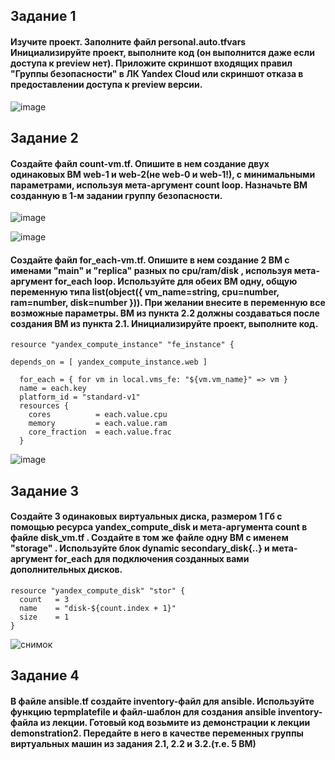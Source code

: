 ## Задание 1
#### Изучите проект. Заполните файл personal.auto.tfvars Инициализируйте проект, выполните код (он выполнится даже если доступа к preview нет). Приложите скриншот входящих правил "Группы безопасности" в ЛК Yandex Cloud или скриншот отказа в предоставлении доступа к preview версии.

![image](https://github.com/dikalov/devops-28/assets/126553776/327de881-5e81-4519-922a-44d749c6aa16)

## Задание 2
#### Создайте файл count-vm.tf. Опишите в нем создание двух одинаковых ВМ web-1 и web-2(не web-0 и web-1!), с минимальными параметрами, используя мета-аргумент count loop. Назначьте ВМ созданную в 1-м задании группу безопасности.
![image](https://github.com/dikalov/devops-28/assets/126553776/c91efec8-984a-4ef2-9164-60603f3b7b74)

![image](https://github.com/dikalov/devops-28/assets/126553776/c8d4d363-bf74-4288-b03c-8c4a8f32eebc)

#### Создайте файл for_each-vm.tf. Опишите в нем создание 2 ВМ с именами "main" и "replica" разных по cpu/ram/disk , используя мета-аргумент for_each loop. Используйте для обеих ВМ одну, общую переменную типа list(object({ vm_name=string, cpu=number, ram=number, disk=number })). При желании внесите в переменную все возможные параметры. ВМ из пункта 2.2 должны создаваться после создания ВМ из пункта 2.1. Инициализируйте проект, выполните код.

```
resource "yandex_compute_instance" "fe_instance" {

depends_on = [ yandex_compute_instance.web ]

  for_each = { for vm in local.vms_fe: "${vm.vm_name}" => vm }
  name = each.key
  platform_id = "standard-v1"
  resources {
    cores          = each.value.cpu
    memory         = each.value.ram
    core_fraction  = each.value.frac
  }
```

![image](https://github.com/dikalov/devops-28/assets/126553776/aca1dbbb-b863-4736-9e32-cb1a6613a4a2)

## Задание 3
#### Создайте 3 одинаковых виртуальных диска, размером 1 Гб с помощью ресурса yandex_compute_disk и мета-аргумента count в файле disk_vm.tf . Создайте в том же файле одну ВМ c именем "storage" . Используйте блок dynamic secondary_disk{..} и мета-аргумент for_each для подключения созданных вами дополнительных дисков.

```
resource "yandex_compute_disk" "stor" {
  count   = 3
  name    = "disk-${count.index + 1}"
  size    = 1
}
```

![снимок](https://github.com/dikalov/devops-28/assets/126553776/839f751c-9074-4145-9f01-5ce2c276a20f)

## Задание 4
#### В файле ansible.tf создайте inventory-файл для ansible. Используйте функцию tepmplatefile и файл-шаблон для создания ansible inventory-файла из лекции. Готовый код возьмите из демонстрации к лекции demonstration2. Передайте в него в качестве переменных группы виртуальных машин из задания 2.1, 2.2 и 3.2.(т.е. 5 ВМ)


